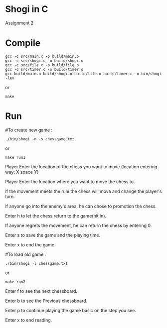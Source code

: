 # Shogi in C

Assignment 2

# Compile
```
gcc -c src/main.c -o build/main.o
gcc -c src/shogi.c -o build/shogi.o
gcc -c src/file.c -o build/file.o
gcc -c src/timer.c -o build/timer.o
gcc build/main.o build/shogi.o build/file.o build/timer.o -o bin/shogi -lev
```
or
```
make
```
# Run
#To create new game :
```
./bin/shogi -n -s chessgame.txt
```
or
```
make run1
```


Player Enter the location of the chess you want to move.(location entering way: X space Y)


Player Enter the location where you want to move the chess to.


If the movement meets the rule the chess will move and change the player's turn.


If anyone go into the enemy's area, he can chose to promotion the chess.


Enter h to let the chess return to the game(hit in).


If anyone regrets the movement, he can return the chess by entering 0.


Enter s to save the game and the playing time. 


Enter x to end the game.

#To load old game :

```
./bin/shogi -l chessgame.txt 
```
or
```
make run2
```


Enter f to see the next chessboard.

Enter b to see the Previous chessboard.

Enter p to continue playing the game basic on the step you see.

Enter x to end reading.
